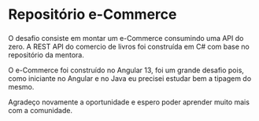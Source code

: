 # Repositório e-Commerce

###

O desafio consiste em montar um e-Commerce consumindo uma API do zero.
A REST API do comercio de livros foi construída em C# com base no repositório da mentora.

O e-Commerce foi construído no Angular 13, foi um grande desafio pois, como iniciante no Angular e no Java eu precisei estudar bem a tipagem do mesmo.

Agradeço novamente a oportunidade e espero poder aprender muito mais com a comunidade.

